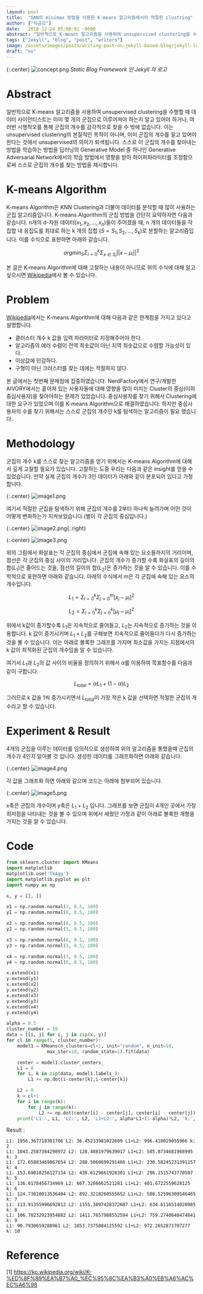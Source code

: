 ```yaml
---
layout: post
title:  "GAN의 minimax 방법을 이용한 K-means 알고리즘에서의 적절한 clustring"
author: ["차금강"]
date:   2018-12-24 05:00:01 -0600
abstract: "일반적으로 K-means 알고리즘을 사용하여 unsupervised clustering을 수행할 때 데이터 사이언티스트는 이미 몇 개의 군집으로 이루어져야 하는지 알고 있어야 하거나, 여러번 시행착오를 통해 군집의 개수를 감각적으로 찾을 수 밖에 없습니다. 이 글에서는 딥러닝의 Generative Model 중 하나인 Generative Adversarial Network에서의 학습 방법에서 영향을 받아 하이퍼파라미터를 조정함으로써 스스로 군집의 개수를 찾는 방법을 제시합니다."
tags: ["Jekyll", "blog", "post", "writers"]
image: /assets/images/posts/writing-post-on-jekyll-based-blog/jekyll-logo.png
draft: "no"
---
```


<script type="text/x-mathjax-config">
MathJax.Hub.Config({tex2jax: {inlineMath: [['$','$'], ['\\(','\\)']]}});
</script>
<script type="text/javascript" src="https://cdn.mathjax.org/math...">
</script>

{:.center}
![concept.png](/assets/images/posts/writing-post-on-jekyll-based-blog/jekyll-logo.png)
*Static Blog Framework 인 Jekyll 의 로고*

# Abstract

일반적으로 K-means 알고리즘을 사용하여 unsupervised clustering을 수행할 때 데이터 사이언티스트는 이미 몇 개의 군집으로 이루어져야 하는지 알고 있어야 하거나, 여러번 시행착오를 통해 군집의 개수를 감각적으로 찾을 수 밖에 없습니다. 이는 unsupervised clustering의 본질적인 목적이 아니며, 이미 군집의 개수를 알고 있어야한다는 것에서 unsupervised의 의미가 퇴색됩니다. 스스로 이 군집의 개수를 찾아내는 방법을 학습하는 방법을 딥러닝의 Generative Model 중 하나인 Generative Adversarial Network에서의 학습 방법에서 영향을 받아 하이퍼파라미터를 조정함으로써 스스로 군집의 개수를 찾는 방법을 제시합니다.

# K-means Algorithm

K-means Algorithm은 KNN Clustering과 더불어 데이터를 분석할 때 많이 사용하는 군집 알고리즘입니다. K-means Algorithm의 군집 방법을 간단히 요약하자면 다음과 같습니다. n개의 d-차원 데이터($x_1, x_2, ..., x_n$)들이 주어졌을 때, n 개의 데이터들을 각 집합 내 응집도를 최대로 하는 k 개의 집합 ($S = {S_1, S_2, ..., S_k}$)로 분할하는 알고리즘입니다. 이를 수식으로 표햔하면 아래와 같습니다.

$$
argmin_S \Sigma^{k}_{i=0} \Sigma_{x \in S_i} || x - \mu_i||^2
$$

본 글은 K-means Algorithm에 대해 고찰하는 내용이 아니므로 위의 수식에 대해 알고 싶으시면 [Wikipedia](https://ko.wikipedia.org/wiki/K-%ED%8F%89%EA%B7%A0_%EC%95%8C%EA%B3%A0%EB%A6%AC%EC%A6%98)에서 볼 수 있습니다.

# Problem

[Wikipedia](https://ko.wikipedia.org/wiki/K-%ED%8F%89%EA%B7%A0_%EC%95%8C%EA%B3%A0%EB%A6%AC%EC%A6%98)에서는 K-means Algorithm에 대해 다음과 같은 한계점을 가지고 있다고 설명합니다.

* 클러스터 개수 k 값을 입력 파라미터로 지정해주어야 한다.
* 알고리즘의 에러 수렴이 전역 최솟값이 아닌 지역 최솟값으로 수렴할 가능성이 있다.
* 이상값에 민감하다.
* 구형이 아닌 크러스터를 찾는 데에는 적절하지 않다.

본 글에서는 첫번째 문제점에 집중하였습니다. NerdFactory에서 연구/개발한 AIVORY에서는 흩어져 있는 사용자들에 대해 영향을 많이 미치는 Cluster의 중심(이하 중심사용자)을 찾아야하는 문제가 있었습니다. 중심사용자를 찾기 위해서 Clustering에 대한 요구가 있었으며 이를 K-means Algorithm으로 해결하였습니다. 하지만 중심사용자의 수를 찾기 위해서는 스스로 군집의 개수인 k를 탐색하는 알고리즘이 필요 했습니다.

# Methodology

군집의 개수 k를 스스로 찾는 알고리즘을 얻기 위해서는 K-means Algorithm에 대해서 깊게 고찰할 필요가 있습니다. 고찰하는 도중 우리는 다음과 같은 insight를 얻을 수 있었습니다. 만약 실제 군집의 개수가 3인 데이터가 아래와 같이 분포되어 있다고 가정합니다.

{:.center}
![image1.png](/assets/images/posts/minimax-method-to-find-the-number-of-center-of-clustering/image1.png)

여기서 적절한 군집을 탐색하기 위해 군집의 개수를 2부터 하나씩 늘려가며 어떤 것이 어떻게 변화하는가 지켜보았습니다.(별이 각 군집의 중심입니다.)

{:.center}
![image2.png](/assets/images/posts/minimax-method-to-find-the-number-of-center-of-clustering/image2.png){:.right}

{:.center}
![image3.png](/assets/images/posts/minimax-method-to-find-the-number-of-center-of-clustering/image3.png)

위의 그림에서 화살표는 각 군집의 중심에서 군집에 속해 있는 요소들까지의 거리이며, 점선은 각 군집의 중심 사이의 거리입니다. 군집의 개수가 증가할 수록 화살표의 길이의 합($L_1$)은 줄어드는 것을, 점선의 길이의 합($L_2$)은 증가하는 것을 알 수 있습니다. 이를 수학적으로 표현하면 아래와 같습니다. 아래의 수식에서 m은 각 군집에 속해 있는 요소의 개수입니다.

$$
L_1 = \Sigma_{i=0}^{k} \Sigma_{j=0}^{m}[x_j - \mu_i]^2
$$

$$
L_2 = \Sigma_{i=0}^{k}\Sigma_{j=0}^{k}[\mu_j - \mu_i]^2
$$

위에서 k값이 증가할수록 $L_1$은 지속적으로 줄어들고, $L_2$는 지속적으로 증가하는 것을 이용합니다. k 값이 증가시키며 $L_1 + L_2$를 구해보면 지속적으로 줄어들다가 다시 증가하는 것을 볼 수 있습니다. 이는 아래로 볼록한 그래프를 가지며 최소값을 가지는 지점에서의 k 값이 최적화된 군집의 개수임을 알 수 있습니다.

여기서 $L_1$과 $L_2$의 값 사이의 비율을 정의하기 위해서 $\alpha$를 이용하여 목표함수를 다음과 같이 구합니다.

$$
L_{total} = \alpha L_1 + (1-\alpha) L_2
$$

그러므로 k 값을 1씩 증가시키면서 $L_{total}$이 가장 적은 k 값을 선택하면 적절한 군집의 개수라고 할 수 있습니다.

# Experiment & Result

4개의 군집을 이루는 데이터를 임의적으로 생성하여 위의 알고리즘을 통했을때 군집의 개수가 4인지 알아볼 것 입니다. 생성한 데이터를 그래프화하면 아래와 같습니다.

{:.center}
![image4.png](/assets/images/posts/minimax-method-to-find-the-number-of-center-of-clustering/image4.png)

각 값을 그래프화 하면 아래와 같으며 코드는 아래에 첨부되어 있습니다.

{:.center}
![image5.png](/assets/images/posts/minimax-method-to-find-the-number-of-center-of-clustering/image5.png)

x축은 군집의 개수이며 y축은 $L_1 + L_2$ 입니다. 그래프를 보면 군집이 4개인 곳에서 가장 최저점을 나타내는 것을 볼 수 있으며 위에서 세웠던 가정과 같이 아래로 볼록한 개형을 가지는 것을 알 수 있습니다.

# Code

```python
from sklearn.cluster import KMeans
import matplotlib
matplotlib.use('TkAgg')
import matplotlib.pyplot as plt
import numpy as np

x, y = [], []

x1 = np.random.normal(3, 0.5, 100)
y1 = np.random.normal(0, 0.5, 100)

x2 = np.random.normal(0, 0.5, 100)
y2 = np.random.normal(3, 0.5, 100)

x3 = np.random.normal(6, 0.5, 100)
y3 = np.random.normal(3, 0.5, 100)

x4 = np.random.normal(3, 0.5, 100)
y4 = np.random.normal(6, 0.5, 100)

x.extend(x1)
y.extend(y1)
x.extend(x2)
y.extend(y2)
x.extend(x3)
y.extend(y3)
x.extend(x4)
y.extend(y4)

alpha = 0.5
cluster_number = 10
data = [[i, j] for i, j in zip(x, y)]
for cl in range(1, cluster_number):
    model1 = KMeans(n_clusters=cl+1, init="random", n_init=10,
               max_iter=10, random_state=1).fit(data)

    center = model1.cluster_centers_
    L1 = 0
    for i, k in zip(data, model1.labels_):
        L1 += np.dot(i-center[k],i-center[k])

    L2 = 0
    k = cl+1
    for i in range(k):
        for j in range(k):
            L2 += np.dot(center[i] - center[j], center[i] - center[j])
    print('L1:', L1, 'L2:', L2, 'L1+L2:', alpha*L1+(1-alpha)*L2, 'k:', cl+1)
```

Result : 
```
L1: 1956.367718301706 L2: 36.45233981022609 L1+L2: 996.410029055966 k: 2
L1: 1043.2587384298972 L2: 128.4881979639017 L1+L2: 585.8734681968995 k: 3
L1: 172.65883469867654 L2: 288.5060699291466 L1+L2: 230.58245231391157 k: 4
L1: 153.69018256127134 L2: 438.6129661928301 L1+L2: 296.1515743770507 k: 5
L1: 136.0178456734969 L2: 667.3266662521281 L1+L2: 401.6722559628125 k: 6
L1: 124.73010013536404 L2: 892.3218260555652 L1+L2: 508.52596309546465 k: 7
L1: 113.91355996692812 L2: 1155.3097428372687 L1+L2: 634.6116514020985 k: 8
L1: 106.78232923954882 L2: 1411.7657988552594 L1+L2: 759.2740640474041 k: 9
L1: 90.7930659288961 L2: 1853.7375084125592 L1+L2: 972.2652871707277 k: 10
```

# Reference

[1] https://ko.wikipedia.org/wiki/K-%ED%8F%89%EA%B7%A0_%EC%95%8C%EA%B3%A0%EB%A6%AC%EC%A6%98